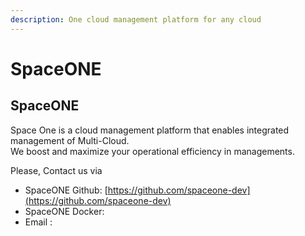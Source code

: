 ```yaml
---
description: One cloud management platform for any cloud
---
```


# SpaceONE

## SpaceONE

Space One is a cloud management platform that enables integrated management of Multi-Cloud.  
We boost and maximize your operational efficiency in managements.  
  
  
  
  
Please, Contact us via   
- SpaceONE  Github: [https://github.com/spaceone-dev](https://github.com/spaceone-dev)    
- SpaceONE  Docker:   
- Email :



   





